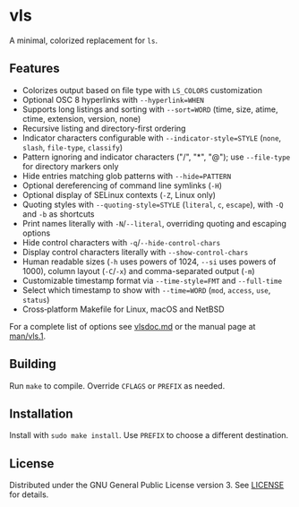 # vls

A minimal, colorized replacement for `ls`.

## Features
- Colorizes output based on file type with `LS_COLORS` customization
- Optional OSC 8 hyperlinks with `--hyperlink=WHEN`
- Supports long listings and sorting with `--sort=WORD` (time, size, atime, ctime, extension, version, none)
- Recursive listing and directory-first ordering
- Indicator characters configurable with `--indicator-style=STYLE` (`none`, `slash`, `file-type`, `classify`)
- Pattern ignoring and indicator characters ("/", "*", "@"); use `--file-type` for directory markers only
- Hide entries matching glob patterns with `--hide=PATTERN`
- Optional dereferencing of command line symlinks (`-H`)
- Optional display of SELinux contexts (`-Z`, Linux only)
- Quoting styles with `--quoting-style=STYLE` (`literal`, `c`, `escape`),
  with `-Q` and `-b` as shortcuts
- Print names literally with `-N`/`--literal`, overriding quoting and escaping options
- Hide control characters with `-q`/`--hide-control-chars`
- Display control characters literally with `--show-control-chars`
- Human readable sizes (`-h` uses powers of 1024, `--si` uses powers of 1000), column layout (`-C`/`-x`) and comma-separated output (`-m`)
- Customizable timestamp format via `--time-style=FMT` and `--full-time`
- Select which timestamp to show with `--time=WORD` (`mod`, `access`, `use`, `status`)
- Cross‑platform Makefile for Linux, macOS and NetBSD

For a complete list of options see [vlsdoc.md](./vlsdoc.md) or the manual page at [man/vls.1](./man/vls.1).

## Building
Run `make` to compile. Override `CFLAGS` or `PREFIX` as needed.

## Installation
Install with `sudo make install`. Use `PREFIX` to choose a different destination.

## License
Distributed under the GNU General Public License version 3. See [LICENSE](./LICENSE) for details.
